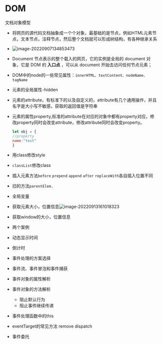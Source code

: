# DOM

文档对象模型

- 将网页的源代码文档抽象成一个个对象，最基础的是节点，例如HTML元素节点，文本节点，注释节点，然后整个文档就可以形成树结构，有各种继承关系

- ![image-20220907134853473](C:\Users\朱敏\AppData\Roaming\Typora\typora-user-images\image-20220907134853473.png)

- Document 节点表示的整个载入的网页，它的实例是全局的 document 对象，它是 DOM 的 **入口点** ，可以从 document 开始去访问任何节点元素；

- DOM中的node的一些常见属性：`innerHTML、textContent、nodeName、tagName`

- 元素的全局属性-hidden

- 元素的attribute，有标准下的以及自定义的，attribute有几个通用操作，并且名字是大小写不敏感，获取的返回值是字符串

- 元素的属性property,标准的attribute在对应的对象中都有property对应，修改property同时会改变attribute，修改attribute同时会改变property。

  ```javascript
  let obj = {
  //property
  name:"test"
  }
  ```

- 用class修改style

- `classList`修改class

- 插入元素方法`before` `prepend` `append` `after` `replaceWith`各自插入位置不同

- 旧的方法`parentElem.`

- 全局变量

- 获取元素大小，位置信息![image-20220913161018323](C:\Users\朱敏\AppData\Roaming\Typora\typora-user-images\image-20220913161018323.png)

- 获取window的大小，位置信息

- 两个案例

- 动态显示时间

- 倒计时

- 事件处理的方案选择

- 事件流、事件冒泡和事件捕获

- 事件对象的属性解析

- 事件对象的方法解析

  - 阻止默认行为
  - 阻止事件继续传递

- 事件处理函数中的this

- eventTarget的常见方法 remove dispatch

- 事件委托
